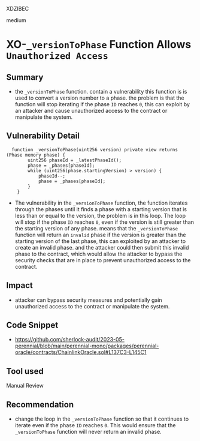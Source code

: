 XDZIBEC

medium

# XO-`_versionToPhase` Function Allows `Unauthorized Access`

## Summary
-  the `_versionToPhase` function. contain a vulnerability this function is is used to convert a version number to a phase. the problem is that the function will stop iterating if the phase `ID` reaches `0`, this can exploit by an attacker and cause  unauthorized access to the contract or manipulate the system.
## Vulnerability Detail
```solidity
  function _versionToPhase(uint256 version) private view returns (Phase memory phase) {
        uint256 phaseId = _latestPhaseId();
        phase = _phases[phaseId];
        while (uint256(phase.startingVersion) > version) {
            phaseId--;
            phase = _phases[phaseId];
        }
    }
```
- The vulnerability in the `_versionToPhase` function, the function iterates through the phases until it finds a phase with a starting version that is less than or equal to the version, the problem is  in this loop. The loop will stop if the phase `ID` reaches `0`, even if the version is still greater than the starting version of any phase. means that the `_versionToPhase` function will return an `invalid` phase if the version is greater than the starting version of the last phase, this can  exploited by an attacker to create an invalid phase. and the attacker could then submit this invalid phase to the contract, which would allow the attacker to bypass the security checks that are in place to prevent unauthorized access to the contract.
## Impact
-  attacker can bypass security measures and potentially gain unauthorized access to the contract or manipulate the system.
## Code Snippet
- https://github.com/sherlock-audit/2023-05-perennial/blob/main/perennial-mono/packages/perennial-oracle/contracts/ChainlinkOracle.sol#L137C3-L145C1
## Tool used

Manual Review

## Recommendation
-  change the loop in the `_versionToPhase` function so that it continues to iterate even if the phase `ID` reaches `0`. This would ensure that the `_versionToPhase` function will never return an invalid phase.